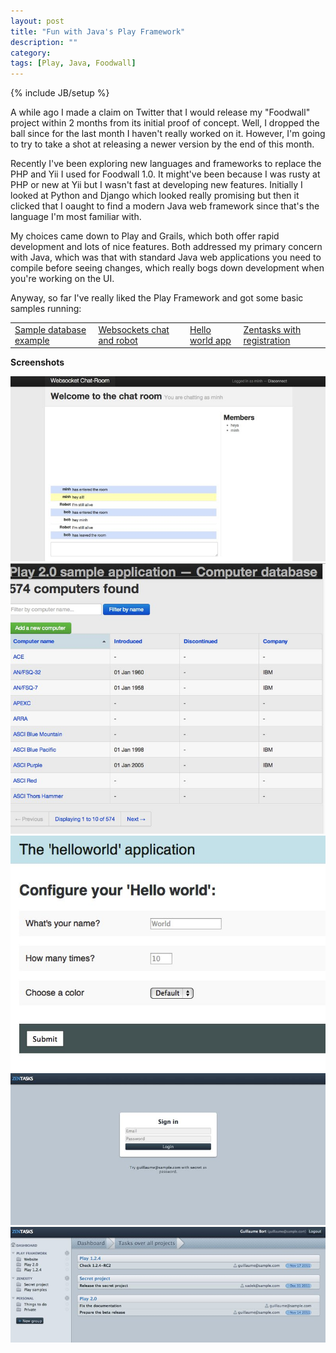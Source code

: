 ```yaml
---
layout: post
title: "Fun with Java's Play Framework"
description: ""
category: 
tags: [Play, Java, Foodwall]
---
```

{% include JB/setup %}

A while ago I made a claim on Twitter that I would release my "Foodwall" project
within 2 months from its initial proof of concept. Well, I dropped the ball
since for the last month I haven't really worked on it. However, I'm going to
try to take a shot at releasing a newer version by the end of this month.

Recently I've been exploring new languages and frameworks to replace the PHP
and Yii I used for Foodwall 1.0. It might've been because I was rusty at PHP
or new at Yii but I wasn't fast at developing new features. Initially
I looked at Python and Django which looked really promising but then
it clicked that I oaught to find a modern Java web framework since that's the 
language I'm most familiar with.

My choices came down to Play and Grails, which both offer rapid development
and lots of nice features. Both addressed my primary concern with Java, which
was that with standard Java web applications you need to compile before
seeing changes, which really bogs down development when you're working on
the UI.

Anyway, so far I've really liked the Play Framework and got some basic 
samples running:

<table>
    <tr>
        <td><a href="http://www.minh.io:8081" target="_blank">Sample database example</a></td>
        <td><a href="http://www.minh.io:8082" target="_blank">Websockets chat and robot</a></td>
        <td><a href="http://www.minh.io:8083" target="_blank">Hello world app</a></td>
        <td><a href="http://www.minh.io:8084" target="_blank">Zentasks with registration</a></td>
    </tr>
</table>

**Screenshots**

<img src="/assets/img/play/play_chat1.jpg" alt="play_chat1.jpg" title="Play chat"/>

<img src="/assets/img/play/play_db1.jpg" alt="play_db1.jpg" title="Play Database"/>

<img src="/assets/img/play/play_helloworld.jpg" alt="play_helloworld.jpg" title="Play Database"/>

<img src="/assets/img/play/play_zentasks1.jpg" alt="play_zentasks1.jpg" title="Play Zentasks1"/>

<img src="/assets/img/play/play_zentasks2.jpg" alt="play_zentasks2.jpg" title="Play Zentasks2"/>
